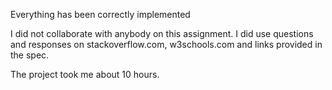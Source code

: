 Everything has been correctly implemented

I did not collaborate with anybody on this assignment. I did use questions and responses on stackoverflow.com, w3schools.com and links provided in the spec.

The project took me about 10 hours.